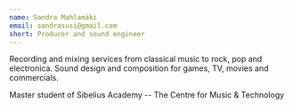 ```yaml
---
name: Sandra Mahlamäki
email: sandrasusi@gmail.com 
short: Producer and sound engineer
---
```

Recording and mixing services from classical music to rock, pop and electronica. Sound design and composition for games, TV, movies and commercials.

Master student of Sibelius Academy -- The Centre for Music & Technology